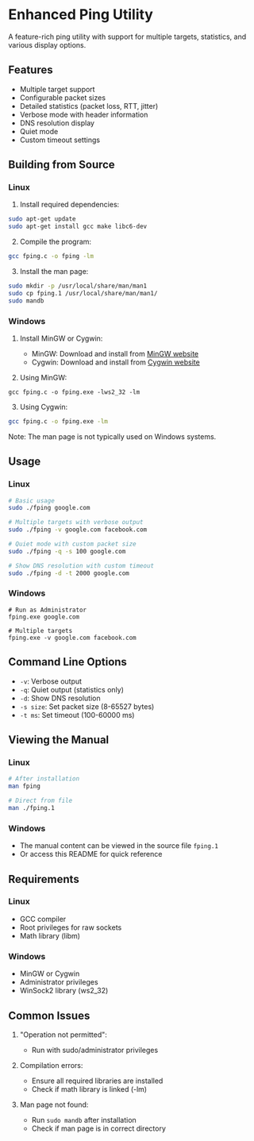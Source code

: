 # Enhanced Ping Utility

A feature-rich ping utility with support for multiple targets, statistics, and various display options.

## Features

- Multiple target support
- Configurable packet sizes
- Detailed statistics (packet loss, RTT, jitter)
- Verbose mode with header information
- DNS resolution display
- Quiet mode
- Custom timeout settings

## Building from Source

### Linux

1. Install required dependencies:
```bash
sudo apt-get update
sudo apt-get install gcc make libc6-dev
```

2. Compile the program:
```bash
gcc fping.c -o fping -lm
```

3. Install the man page:
```bash
sudo mkdir -p /usr/local/share/man/man1
sudo cp fping.1 /usr/local/share/man/man1/
sudo mandb
```

### Windows

1. Install MinGW or Cygwin:
   - MinGW: Download and install from [MinGW website](https://www.mingw-w64.org/)
   - Cygwin: Download and install from [Cygwin website](https://www.cygwin.com/)

2. Using MinGW:
```batch
gcc fping.c -o fping.exe -lws2_32 -lm
```

3. Using Cygwin:
```bash
gcc fping.c -o fping.exe -lm
```

Note: The man page is not typically used on Windows systems.

## Usage

### Linux
```bash
# Basic usage
sudo ./fping google.com

# Multiple targets with verbose output
sudo ./fping -v google.com facebook.com

# Quiet mode with custom packet size
sudo ./fping -q -s 100 google.com

# Show DNS resolution with custom timeout
sudo ./fping -d -t 2000 google.com
```

### Windows
```batch
# Run as Administrator
fping.exe google.com

# Multiple targets
fping.exe -v google.com facebook.com
```

## Command Line Options

- `-v`: Verbose output
- `-q`: Quiet output (statistics only)
- `-d`: Show DNS resolution
- `-s size`: Set packet size (8-65527 bytes)
- `-t ms`: Set timeout (100-60000 ms)

## Viewing the Manual

### Linux
```bash
# After installation
man fping

# Direct from file
man ./fping.1
```

### Windows
- The manual content can be viewed in the source file `fping.1`
- Or access this README for quick reference

## Requirements

### Linux
- GCC compiler
- Root privileges for raw sockets
- Math library (libm)

### Windows
- MinGW or Cygwin
- Administrator privileges
- WinSock2 library (ws2_32)

## Common Issues

1. "Operation not permitted":
   - Run with sudo/administrator privileges

2. Compilation errors:
   - Ensure all required libraries are installed
   - Check if math library is linked (-lm)

3. Man page not found:
   - Run `sudo mandb` after installation
   - Check if man page is in correct directory
